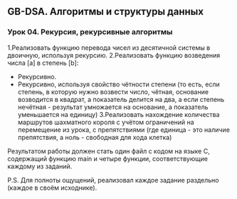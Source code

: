 ## GB-DSA. Алгоритмы и структуры данных
### Урок 04. Рекурсия, рекурсивные алгоритмы
1.Реализовать функцию перевода чисел из десятичной системы в двоичную, используя рекурсию.
2.Реализовать функцию возведения числа [a] в степень [b]:
- Рекурсивно.
- Рекурсивно, используя свойство чётности степени (то есть, если степень, в которую нужно возвести число, чётная, основание возводится в квадрат, а показатель делится на два, а если степень нечётная - результат умножается на основание, а показатель уменьшается на единицу)
3.Реализовать нахождение количества маршрутов шахматного короля с учётом ограничений на перемещение из урока, с препятствиями (где единица - это наличие препятствия, а ноль - свободная для хода клетка)

Результатом работы должен стать один файл с кодом на языке С, содержащий функцию main и четыре функции, соответствующие каждому из заданий.

P.S.
Для полноты ощущений, реализовал каждое задание раздельно (каждое в своём исходнике).

